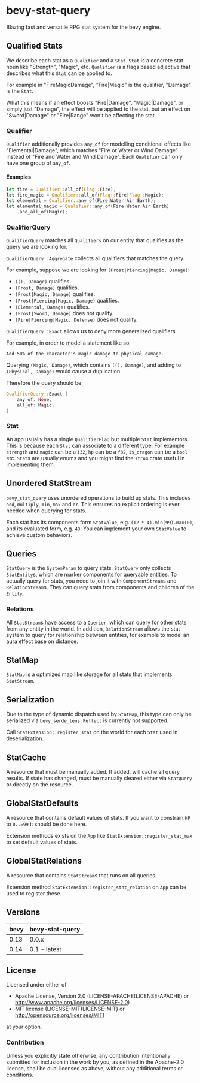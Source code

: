 # bevy-stat-query

Blazing fast and versatile RPG stat system for the bevy engine.

## Qualified Stats

We describe each stat as a `Qualifier` and a `Stat`.
`Stat` is a concrete stat noun like "Strength", "Magic", etc.
`Qualifier` is a flags based adjective that describes
what this `Stat` can be applied to.

For example in "FireMagicDamage", "Fire|Magic" is the qualifier,
"Damage" is the `Stat`.

What this means if an effect boosts "Fire|Damage", "Magic|Damage",
or simply just "Damage", the effect will be applied to the stat,
but an effect on "Sword|Damage" or "Fire|Range" won't be affecting the stat.

### Qualifier

`Qualifier` additionally provides `any_of` for modelling conditional effects like
"Elemental|Damage", which matches "Fire or Water or Wind Damage"
instead of "Fire and Water and Wind Damage".
Each `Qualifier` can only have one group of `any_of`.

#### Examples

```rust
let fire = Qualifier::all_of(Flag::Fire);
let fire_magic = Qualifier::all_of(Flag::Fire|Flag::Magic);
let elemental = Qualifier::any_of(Fire|Water|Air|Earth);
let elemental_magic = Qualifier::any_of(Fire|Water|Air|Earth)
    .and_all_of(Magic);
```

### QualifierQuery

`QualifierQuery` matches all `Qualifiers` on our entity that
qualifies as the query we are looking for.

`QualifierQuery::Aggregate` collects all qualifiers that matches the query.

For example, suppose we are looking for `(Frost|Piercing|Magic, Damage)`:

* `((), Damage)` qualifies.
* `(Frost, Damage)` qualifies.
* `(Frost|Magic, Damage)` qualifies.
* `(Frost|Piercing|Magic, Damage)` qualifies.
* `(Elemental, Damage)` qualifies.
* `(Frost|Sword, Damage)` does not qualify.
* `(Fire|Piercing|Magic, Defense)` does not qualify.

`QualifierQuery::Exact` allows us to deny
more generalized qualifiers.

For example, in order to model a statement like so:

```text
Add 50% of the character's magic damage to physical damage.
```

Querying `(Magic, Damage)`, which contains `((), Damage)`,
and adding to `(Physical, Damage)` would cause a duplication.

Therefore the query should be:

```rust
QualifierQuery::Exact {
    any_of: None,
    all_of: Magic,
}
```

### Stat

An app usually has a single `QualifierFlag` but multiple `Stat` implementors. This is because
each `Stat` can associate to a different type. For example `strength` and `magic` can be a `i32`,
`hp` can be a `f32`, `is_dragon` can be a `bool` etc. `Stat`s are usually enums and you might find
the `strum` crate useful in implementing them.

## Unordered StatStream

`bevy_stat_query` uses unordered operations to build up stats. This includes
`add`, `multiply`, `min`, `max` and `or`. This ensures no explicit ordering is
ever needed when querying for stats.

Each stat has its components form `StatValue`, e.g. `(12 * 4).min(99).max(0)`,
and its evaluated form, e.g. `48`. You can implement your own `StatValue`
to achieve custom behaviors.

## Queries

`StatQuery` is the `SystemParam` to query stats. `StatQuery` only collects `StatEntity`s, which are
marker components for queryable entities. To actually query for stats, you need to join it with
`ComponentStream`s and `RelationStream`s. They can query stats from components and children of
the `Entity`.

### Relations

All `StatStream`s have access to a `Querier`, which can query for other stats
from any entity in the world. In addition, `RelationStream` allows the stat system to
query for relationship between entities, for example to model an aura effect base on distance.

## StatMap

`StatMap` is a optimized map like storage for all stats that implements `StatStream`.

## Serialization

Due to the type of dynamic dispatch used by `StatMap`, this type can only be serialized
via `bevy_serde_lens`. `Reflect` is currently not supported.

Call `StatExtension::register_stat` on the world for each `Stat` used in deserialization.

## StatCache

A resource that must be manually added.
If added, will cache all query results.
If state has changed, must be manually cleared
either via `StatQuery` or directly on the resource.

## GlobalStatDefaults

A resource that contains default values of stats. If
you want to constrain `HP` to `0..=99` it should be done here.

Extension methods exists on the `App` like `StatExtension::register_stat_max` to
set default values of stats.

## GlobalStatRelations

A resource that contains `StatStream`s that runs on all queries.

Extension method `StatExtension::register_stat_relation` on `App` can be used to
register these.

## Versions

| bevy | bevy-stat-query |
|------|-----------------|
| 0.13 | 0.0.x           |
| 0.14 | 0.1 - latest    |

## License

Licensed under either of

* Apache License, Version 2.0 (LICENSE-APACHE(LICENSE-APACHE) or <http://www.apache.org/licenses/LICENSE-2.0>)
* MIT license (LICENSE-MIT(LICENSE-MIT) or <http://opensource.org/licenses/MIT>)

at your option.

### Contribution

Unless you explicitly state otherwise, any contribution intentionally submitted
for inclusion in the work by you, as defined in the Apache-2.0 license, shall be dual licensed as above, without any
additional terms or conditions.
